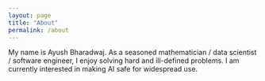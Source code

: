 ```yaml
---
layout: page
title: "About"
permalink: /about
---
```


My name is Ayush Bharadwaj. As a seasoned mathematician / data scientist / software engineer, I enjoy solving hard and ill-defined problems. I am currently interested in making AI safe for widespread use.